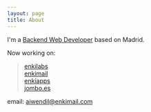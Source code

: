 ```yaml
---
layout: page
title: About
---
```


I'm a <a href="https://albertoliva.xyz/">Backend Web Developer</a> based on Madrid.

Now working on:

> <a href="http://enkilabs.site/" target="_blank">enkilabs</a><br>
> <a href="http://enkimail.com/" target="_blank">enkimail</a><br>
> <a href="http://enkiapps.site/" target="_blank">enkiapps</a><br>
> <a href="http://jombo.es/" target="_blank">jombo.es</a><br>

email: aiwendil@enkimail.com